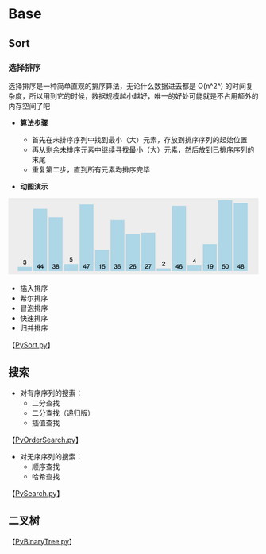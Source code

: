 # Base

## Sort

### 选择排序

选择排序是一种简单直观的排序算法，无论什么数据进去都是 O(n^2^) 的时间复杂度，所以用到它的时候，数据规模越小越好，唯一的好处可能就是不占用额外的内存空间了吧

- **算法步骤**
	- 首先在未排序序列中找到最小（大）元素，存放到排序序列的起始位置
	- 再从剩余未排序元素中继续寻找最小（大）元素，然后放到已排序序列的末尾
	- 重复第二步，直到所有元素均排序完毕

- **动图演示**

<img src='img/selectionSort.gif' width=600/>

- 插入排序
- 希尔排序
- 冒泡排序
- 快速排序
- 归并排序

【[PySort.py](https://github.com/FDUJiaG/PyWay/blob/master/Base/PySort.py)】

## 搜索

- 对有序序列的搜索：
  - 二分查找
  - 二分查找（递归版）
  - 插值查找

【[PyOrderSearch.py](https://github.com/FDUJiaG/PyWay/blob/master/Base/PyOrderSearch.py)】

- 对无序序列的搜索：
  -  顺序查找
  - 哈希查找

【[PySearch.py](https://github.com/FDUJiaG/PyWay/blob/master/Base/PySearch.py)】

## 二叉树

【[PyBinaryTree.py](https://github.com/FDUJiaG/PyWay/blob/master/Base/PyBinaryTree.py)】
